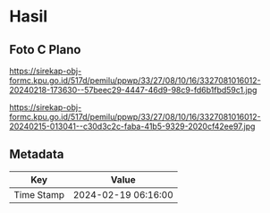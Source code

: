 # Hasil

## Foto C Plano

https://sirekap-obj-formc.kpu.go.id/517d/pemilu/ppwp/33/27/08/10/16/3327081016012-20240218-173630--57beec29-4447-46d9-98c9-fd6b1fbd59c1.jpg

https://sirekap-obj-formc.kpu.go.id/517d/pemilu/ppwp/33/27/08/10/16/3327081016012-20240215-013041--c30d3c2c-faba-41b5-9329-2020cf42ee97.jpg


## Metadata

| Key        | Value               |
| ---------- | ------------------- |
| Time Stamp | 2024-02-19 06:16:00 |



